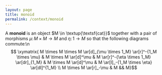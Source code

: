 ```yaml
---
layout: page
title: monoid
permalink: /context/monoid
---
```

A **monoid** is an object $M \in \textup{\textsf{cat}}$ together with a pair of morphisms $\mu \colon M \times M \to M$ and $\eta \colon 1 \to M$ so that the following diagrams commute:\n$$ \xymatrix{ M \times M \times M \ar[d]_{\mu \times 1_M} \ar[r]^-{1_M \times \mu} & M \times M \ar[d]^\mu & M \ar[r]^-{\eta \times 1_M} \ar[dr]_{1_M} & M \times M \ar[d]^\mu & M \ar[l]_-{1_M \times \eta} \ar[dl]^{1_M} \\ M \times M \ar[r]_-\mu & M &&  M}$$
